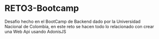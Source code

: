# RETO3-Bootcamp

Desafio hecho en el BootCamp de Backend dado por la Universidad Nacional de Colombia, en este reto se hacen todo lo relacionado con crear una Web Api usando AdonisJS
